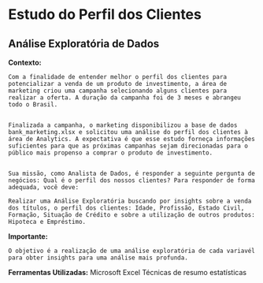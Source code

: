 # Estudo do Perfil dos Clientes

## Análise Exploratória de Dados

**Contexto:**

    Com a finalidade de entender melhor o perfil dos clientes para potencializar a venda de um produto de investimento, a área de marketing criou uma campanha selecionando alguns clientes para realizar a oferta. A duração da campanha foi de 3 meses e abrangeu todo o Brasil. 


    Finalizada a campanha, o marketing disponibilizou a base de dados bank_marketing.xlsx e solicitou uma análise do perfil dos clientes à área de Analytics. A expectativa é que esse estudo forneça informações suficientes para que as próximas campanhas sejam direcionadas para o público mais propenso a comprar o produto de investimento.


    Sua missão, como Analista de Dados, é responder a seguinte pergunta de negócios: Qual é o perfil dos nossos clientes? Para responder de forma adequada, você deve:

    Realizar uma Análise Exploratória buscando por insights sobre a venda dos títulos, o perfil dos clientes: Idade, Profissão, Estado Civil, Formação, Situação de Crédito e sobre a utilização de outros produtos: Hipoteca e Empréstimo.


**Importante:**

    O objetivo é a realização de uma análise exploratória de cada variavél para obter insights para uma análise mais profunda.


**Ferramentas Utilizadas:**
    Microsoft Excel
    Técnicas de resumo estatísticas